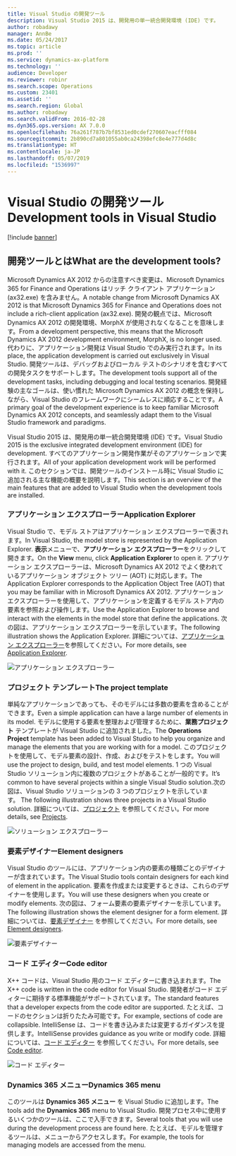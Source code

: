 ```yaml
---
title: Visual Studio の開発ツール
description: Visual Studio 2015 は、開発用の単一統合開発環境 (IDE) です。
author: robadawy
manager: AnnBe
ms.date: 05/24/2017
ms.topic: article
ms.prod: ''
ms.service: dynamics-ax-platform
ms.technology: ''
audience: Developer
ms.reviewer: robinr
ms.search.scope: Operations
ms.custom: 23401
ms.assetid: ''
ms.search.region: Global
ms.author: robadawy
ms.search.validFrom: 2016-02-28
ms.dyn365.ops.version: AX 7.0.0
ms.openlocfilehash: 76a261f787b7bf8531ed0cdef270607eacfff084
ms.sourcegitcommit: 2b890cd7a801055ab0ca24398efc8e4e777d4d8c
ms.translationtype: HT
ms.contentlocale: ja-JP
ms.lasthandoff: 05/07/2019
ms.locfileid: "1536997"
---
```

# <a name="development-tools-in-visual-studio"></a><span data-ttu-id="9bc40-103">Visual Studio の開発ツール</span><span class="sxs-lookup"><span data-stu-id="9bc40-103">Development tools in Visual Studio</span></span>

[!include [banner](../includes/banner.md)]

## <a name="what-are-the-development-tools"></a><span data-ttu-id="9bc40-104">開発ツールとは</span><span class="sxs-lookup"><span data-stu-id="9bc40-104">What are the development tools?</span></span>
<span data-ttu-id="9bc40-105">Microsoft Dynamics AX 2012 からの注意すべき変更は、Microsoft Dynamics 365 for Finance and Operations はリッチ クライアント アプリケーション (ax32.exe) を含みません。</span><span class="sxs-lookup"><span data-stu-id="9bc40-105">A notable change from Microsoft Dynamics AX 2012 is that Microsoft Dynamics 365 for Finance and Operations does not include a rich-client application (ax32.exe).</span></span> <span data-ttu-id="9bc40-106">開発の観点では、Microsoft Dynamics AX 2012 の開発環境、MorphX が使用されなくなることを意味します。</span><span class="sxs-lookup"><span data-stu-id="9bc40-106">From a development perspective, this means that the Microsoft Dynamics AX 2012 development environment, MorphX, is no longer used.</span></span> <span data-ttu-id="9bc40-107">代わりに、アプリケーション開発は Visual Studio でのみ実行されます。</span><span class="sxs-lookup"><span data-stu-id="9bc40-107">In its place, the application development is carried out exclusively in Visual Studio.</span></span> <span data-ttu-id="9bc40-108">開発ツールは、デバッグおよびローカル テストのシナリオを含むすべての開発タスクをサポートします。</span><span class="sxs-lookup"><span data-stu-id="9bc40-108">The development tools support all of the development tasks, including debugging and local testing scenarios.</span></span> <span data-ttu-id="9bc40-109">開発経験の主なゴールは、使い慣れた Microsoft Dynamics AX 2012 の概念を保持しながら、Visual Studio のフレームワークにシームレスに順応することです。</span><span class="sxs-lookup"><span data-stu-id="9bc40-109">A primary goal of the development experience is to keep familiar Microsoft Dynamics AX 2012 concepts, and seamlessly adapt them to the Visual Studio framework and paradigms.</span></span>

<span data-ttu-id="9bc40-110">Visual Studio 2015 は、開発用の単一統合開発環境 (IDE) です。</span><span class="sxs-lookup"><span data-stu-id="9bc40-110">Visual Studio 2015 is the exclusive integrated development environment (IDE) for development.</span></span> <span data-ttu-id="9bc40-111">すべてのアプリケーション開発作業がそのアプリケーションで実行されます。</span><span class="sxs-lookup"><span data-stu-id="9bc40-111">All of your application development work will be performed with it.</span></span> <span data-ttu-id="9bc40-112">このセクションでは、開発ツールのインストール時に Visual Studio に追加される主な機能の概要を説明します。</span><span class="sxs-lookup"><span data-stu-id="9bc40-112">This section is an overview of the main features that are added to Visual Studio when the development tools are installed.</span></span>

### <a name="application-explorer"></a><span data-ttu-id="9bc40-113">アプリケーション エクスプローラー</span><span class="sxs-lookup"><span data-stu-id="9bc40-113">Application Explorer</span></span>
<span data-ttu-id="9bc40-114">Visual Studio で、モデル ストアはアプリケーション エクスプローラーで表されます。</span><span class="sxs-lookup"><span data-stu-id="9bc40-114">In Visual Studio, the model store is represented by the Application Explorer.</span></span> <span data-ttu-id="9bc40-115">**表示**メニューで、**アプリケーション** **エクスプローラー**をクリックして開きます。</span><span class="sxs-lookup"><span data-stu-id="9bc40-115">On the **View** menu, click **Application** **Explorer** to open it.</span></span> <span data-ttu-id="9bc40-116">アプリケーション エクスプローラーは、Microsoft Dynamics AX 2012 でよく使われているアプリケーション オブジェクト ツリー (AOT) に対応します。</span><span class="sxs-lookup"><span data-stu-id="9bc40-116">The Application Explorer corresponds to the Application Object Tree (AOT) that you may be familiar with in Microsoft Dynamics AX 2012.</span></span> <span data-ttu-id="9bc40-117">アプリケーション エクスプローラーを使用して、アプリケーションを定義するモデル ストア内の要素を参照および操作します。</span><span class="sxs-lookup"><span data-stu-id="9bc40-117">Use the Application Explorer to browse and interact with the elements in the model store that define the applications.</span></span> <span data-ttu-id="9bc40-118">次の図は、アプリケーション エクスプローラーを示しています。</span><span class="sxs-lookup"><span data-stu-id="9bc40-118">The following illustration shows the Application Explorer.</span></span> <span data-ttu-id="9bc40-119">詳細については、[アプリケーション エクスプローラー](application-explorer.md)を参照してください。</span><span class="sxs-lookup"><span data-stu-id="9bc40-119">For more details, see [Application Explorer](application-explorer.md).</span></span>

![アプリケーション エクスプローラー](media/1_devotoolsconcept.png)

### <a name="the-project-template"></a><span data-ttu-id="9bc40-121">プロジェクト テンプレート</span><span class="sxs-lookup"><span data-stu-id="9bc40-121">The project template</span></span>
<span data-ttu-id="9bc40-122">単純なアプリケーションであっても、そのモデルには多数の要素を含めることができます。</span><span class="sxs-lookup"><span data-stu-id="9bc40-122">Even a simple application can have a large number of elements in its model.</span></span> <span data-ttu-id="9bc40-123">モデルに使用する要素を整理および管理するために、**業務プロジェクト** テンプレートが Visual Studio に追加されました。</span><span class="sxs-lookup"><span data-stu-id="9bc40-123">The **Operations Project** template has been added to Visual Studio to help you organize and manage the elements that you are working with for a model.</span></span> <span data-ttu-id="9bc40-124">このプロジェクトを使用して、モデル要素の設計、作成、およびをテストをします。</span><span class="sxs-lookup"><span data-stu-id="9bc40-124">You will use the project to design, build, and test model elements.</span></span> <span data-ttu-id="9bc40-125">1 つの Visual Studio ソリューション内に複数のプロジェクトがあることが一般的です。</span><span class="sxs-lookup"><span data-stu-id="9bc40-125">It’s common to have several projects within a single Visual Studio solution.</span></span><span data-ttu-id="9bc40-126">次の図は、Visual Studio ソリューションの 3 つのプロジェクトを示しています。</span><span class="sxs-lookup"><span data-stu-id="9bc40-126"> The following illustration shows three projects in a Visual Studio solution.</span></span> <span data-ttu-id="9bc40-127">詳細については、[プロジェクト](projects.md) を参照してください。</span><span class="sxs-lookup"><span data-stu-id="9bc40-127">For more details, see [Projects](projects.md).</span></span>

![ソリューション エクスプローラー](media/2_devotoolsconcept.png)

### <a name="element-designers"></a><span data-ttu-id="9bc40-129">要素デザイナー</span><span class="sxs-lookup"><span data-stu-id="9bc40-129">Element designers</span></span>
<span data-ttu-id="9bc40-130">Visual Studio のツールには、アプリケーション内の要素の種類ごとのデザイナーが含まれています。</span><span class="sxs-lookup"><span data-stu-id="9bc40-130">The Visual Studio tools contain designers for each kind of element in the application.</span></span> <span data-ttu-id="9bc40-131">要素を作成または変更するときは、これらのデザイナーを使用します。</span><span class="sxs-lookup"><span data-stu-id="9bc40-131">You will use these designers when you create or modify elements.</span></span> <span data-ttu-id="9bc40-132">次の図は、フォーム要素の要素デザイナーを示しています。</span><span class="sxs-lookup"><span data-stu-id="9bc40-132">The following illustration shows the element designer for a form element.</span></span> <span data-ttu-id="9bc40-133">詳細については、[要素デザイナー](element-designers.md) を参照してください。</span><span class="sxs-lookup"><span data-stu-id="9bc40-133">For more details, see [Element designers](element-designers.md).</span></span>

![要素デザイナー](media/3_devotoolsconcept.png)

### <a name="code-editor"></a><span data-ttu-id="9bc40-135">コード エディター</span><span class="sxs-lookup"><span data-stu-id="9bc40-135">Code editor</span></span>
<span data-ttu-id="9bc40-136">X++ コードは、Visual Studio 用のコード エディターに書き込まれます。</span><span class="sxs-lookup"><span data-stu-id="9bc40-136">The X++ code is written in the code editor for Visual Studio.</span></span> <span data-ttu-id="9bc40-137">開発者がコード エディターに期待する標準機能がサポートされています。</span><span class="sxs-lookup"><span data-stu-id="9bc40-137">The standard features that a developer expects from the code editor are supported.</span></span> <span data-ttu-id="9bc40-138">たとえば、コードのセクションは折りたたみ可能です。</span><span class="sxs-lookup"><span data-stu-id="9bc40-138">For example, sections of code are collapsible.</span></span> <span data-ttu-id="9bc40-139">IntelliSense は、コードを書き込みまたは変更するガイダンスを提供します。</span><span class="sxs-lookup"><span data-stu-id="9bc40-139">IntelliSense provides guidance as you write or modify code.</span></span> <span data-ttu-id="9bc40-140">詳細については、[コード エディター](code-editor.md) を参照してください。</span><span class="sxs-lookup"><span data-stu-id="9bc40-140">For more details, see [Code editor](code-editor.md).</span></span>

![コード エディター](media/4_devotoolsconcept.png)

### <a name="dynamics-365-menu"></a><span data-ttu-id="9bc40-142">Dynamics 365 メニュー</span><span class="sxs-lookup"><span data-stu-id="9bc40-142">Dynamics 365 menu</span></span>
<span data-ttu-id="9bc40-143">このツールは **Dynamics 365 メニュー** を Visual Studio に追加します。</span><span class="sxs-lookup"><span data-stu-id="9bc40-143">The tools add the **Dynamics 365** menu to Visual Studio.</span></span> <span data-ttu-id="9bc40-144">開発プロセス中に使用するいくつかのツールは、ここで入手できます。</span><span class="sxs-lookup"><span data-stu-id="9bc40-144">Several tools that you will use during the development process are found here.</span></span> <span data-ttu-id="9bc40-145">たとえば、モデルを管理するツールは、メニューからアクセスします。</span><span class="sxs-lookup"><span data-stu-id="9bc40-145">For example, the tools for managing models are accessed from the menu.</span></span>

